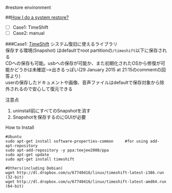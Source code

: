 #restore environment

##[How I do a system restore?](http://askubuntu.com/questions/56095/how-i-do-a-system-restore)  
- [ ] Case1: TimeShift  
- [ ] Case2: manual  

###Case1: [TimeShift](http://www.teejeetech.in/p/timeshift.html)
システム復旧に使えるライブラリ  
保存する環境(Snapshot) はdefaultでroot partitionの`/timeshift`以下に保存される  
CDへの保存も可能。usbへの保存が可能か、また初期化されたOSから修復が可能かどうかは未確認-->出きるっぽい(29 January 2015 at 21:15のcommentの回答より)  
userの保存したドキュメントや画像、音声ファイルはdefaultで保存対象から除外されるので安心して復元できる  

注意点  
1. uninstall前にすべてのSnapshotを消す  
2. Snapshotを保存するのにGUIが必要

How to Install  
```  
#Ubuntu  
sudo apt-get install software-properties-common     #for using add-apt-repository  
sudo apt-add-repository -y ppa:teejee2008/ppa
sudo apt-get update  
sudo apt-get install timeshift  
```  
```
#Others(including Debian)
wget http://dl.dropbox.com/u/67740416/linux/timeshift-latest-i386.run (32-bit)
wget http://dl.dropbox.com/u/67740416/linux/timeshift-latest-amd64.run (64-bit)
``` 



